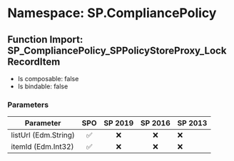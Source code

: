# Namespace: SP.CompliancePolicy

## Function Import: SP_CompliancePolicy_SPPolicyStoreProxy_LockRecordItem

- Is composable: false
- Is bindable: false

### Parameters

Parameter | SPO | SP 2019 | SP 2016 | SP 2013
----------|:---:|:-------:|:-------:|:-------
listUrl (Edm.String) | ✅ | ❌ | ❌ | ❌
itemId (Edm.Int32) | ✅ | ❌ | ❌ | ❌